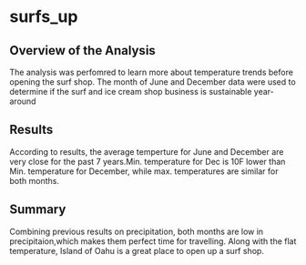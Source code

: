 # surfs_up
## Overview of the Analysis 
The analysis was perfomred to learn more about temperature trends before opening the surf shop. The month of June and December data were used to determine if the surf and ice cream shop business is sustainable year-around
## Results
According to results, the average temperture for June and December are very close for the past 7 years.Min. temperature for Dec is 10F lower than Min. temperature for December, while max. temperatures are similar for both months. 
## Summary 
Combining previous results on precipitation, both months are low in precipitaion,which makes them perfect time for travelling. Along with the flat temperature, Island of Oahu is a great place to open up a surf shop. 